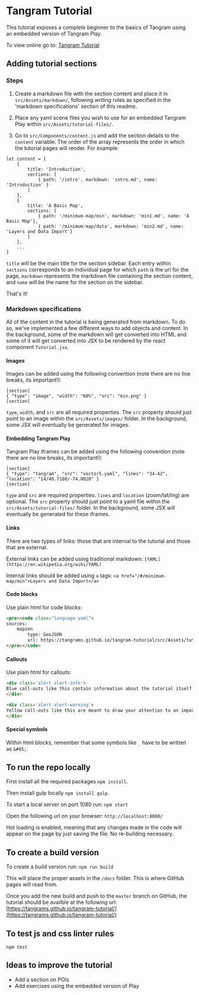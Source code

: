 # Tangram Tutorial

This tutorial exposes a complete beginner to the basics of Tangram using an embedded version of Tangram Play.

To view online go to: [Tangram Tutorial](https://tangrams.github.io/tangram-tutorial/)

## Adding tutorial sections

### Steps

1. Create a markdown file with the section content and place it in `src/Assets/markdown/`, following writing rules as specified in the 'markdown specifications' section of this readme.

2. Place any yaml scene files you wish to use for an embedded Tangram Play within `src/Assets/tutorial-files/`.

3. Go to `src/Components/content.js` and add the section details to the `content` variable. The order of the array represents the order in which the tutorial pages will render. For example:

```
let content = [
    {
        title: 'Introduction',
        sections: [
            { path: '/intro', markdown: 'intro.md', name: 'Introduction' }
        ]
    },
    {
        title: 'A Basic Map',
        sections: [
            { path: '/minimum-map/min', markdown: 'min1.md', name: 'A Basic Map'},
            { path: '/minimum-map/data', markdown: 'min2.md', name: 'Layers and Data Import'}
        ]
    },
    ...
]
```

`title` will be the main title for the section sidebar. Each entry within `sections` corresponds to an individual page for which `path` is the url for the page, `markdown` represents the markdown file containing the section content, and `name` will be the name for the section on the sidebar.

That's it!

### Markdown specifications

All of the content in the tutorial is being generated from markdown. To do so, we've implemented a few different ways to add objects and content. In the background, some of the markdown will get converted into HTML and some of it will get converted into JSX to be rendered by the react component `Tutorial.jsx`.

#### Images

Images can be added using the following convention (note there are no line breaks, its important!):

```
[section]
{ "type": "image", "width": "60%", "src": "min.png" }
[section]
```

`type`, `width`, and `src` are all required properties. The `src` property should just point to an image within the `src/Assets/images/` folder. In the background, some JSX will eventually be generated for images.

#### Embedding Tangram Play

Tangram Play iframes can be added using the following convention (note there are no line breaks, its important!):

```
[section]
{ "type": "tangram", "src": "vector5.yaml", "lines": "34-42", "location": "14/40.7180/-74.0020" }
[section]
```

`type` and `src` are required properties. `lines` and `location` (zoom/lat/lng) are optional. The `src` property should just point to a yaml file within the `src/Assets/tutorial-files/` folder. In the background, some JSX will eventually be generated for these iframes.

#### Links

There are two types of links: those that are internal to the tutorial and those that are external.

External links can be added using traditional markdown: `[YAML](https://en.wikipedia.org/wiki/YAML)`

Internal links should be added using `a` tags: `<a href="/#/minimum-map/min">Layers and Data Import</a>`

#### Code blocks

Use plain html for code blocks:

```html
<pre><code class="language-yaml">
sources:
	mapzen
        type: GeoJSON
        url: https://tangrams.github.io/tangram-tutorial/src/Assets/tutorial-files/countries-data.geojson
</pre></code>
```

#### Callouts

Use plain html for callouts:

```html
<div class='alert alert-info'>
Blue call-outs like this contain information about the tutorial itself or mapping tidbits.
</div>
```

```html
<div class='alert alert-warning'>
Yellow call-outs like this are meant to draw your attention to an important idea or distinction you should keep in mind while writing Tangram code.
</div>
```

#### Special symbols

Within html blocks, remember that some symbols like `_` have to be written as `&#95;`.

## To run the repo locally

First install all the required packages `npm install`.

Then install gulp locally `npm install gulp`.

To start a local server on port 1080 run: `npm start`

Open the following url on your browser: `http://localhost:8080/`

Hot loading is enabled, meaning that any changes made in the code will appear on the page by just saving the file. No re-building necessary.

## To create a build version

To create a build version run: `npm run build`

This will place the proper assets in the `/docs` folder. This is where GitHub pages will read from.

Once you add the new build and push to the `master` branch on GitHub, the tutorial should be availble at the following url: [https://tangrams.github.io/tangram-tutorial/](https://tangrams.github.io/tangram-tutorial/)

## To test js and css linter rules

`npm test`

## Ideas to improve the tutorial

* Add a section on POIs
* Add exercises using the embedded version of Play
